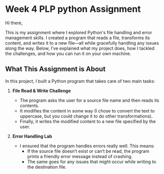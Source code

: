 # Week 4 PLP python Assignment

Hi there,

This is my assignment where I explored Python's file handling and error management skills. I created a program that reads a file, transforms its content, and writes it to a new file—all while gracefully handling any issues along the way. Below, I’ve explained what my project does, how I tackled the challenges, and how you can run it on your own machine.

## What This Assignment is About

In this project, I built a Python program that takes care of two main tasks:

1. **File Read & Write Challenge**  
   - The program asks the user for a source file name and then reads its contents.
   - It modifies the content in some way (I chose to convert the text to uppercase, but you could change it to do other transformations).
   - Finally, it writes the modified content to a new file specified by the user.

2. **Error Handling Lab**  
   - I ensured that the program handles errors really well. This means:
     - If the source file doesn’t exist or can’t be read, the program prints a friendly error message instead of crashing.
     - The same goes for any issues that might occur while writing to the destination file.


